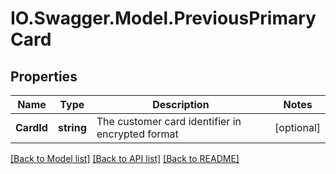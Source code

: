 # IO.Swagger.Model.PreviousPrimaryCard
## Properties

Name | Type | Description | Notes
------------ | ------------- | ------------- | -------------
**CardId** | **string** | The customer card identifier in encrypted format | [optional] 

[[Back to Model list]](../README.md#documentation-for-models) [[Back to API list]](../README.md#documentation-for-api-endpoints) [[Back to README]](../README.md)

